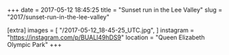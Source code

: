 +++
date = 2017-05-12 18:45:25
title = "Sunset run in the Lee Valley"
slug = "2017/sunset-run-in-the-lee-valley"

[extra]
images = [
    "/2017-05-12_18-45-25_UTC.jpg",
]
instagram = "https://instagram.com/p/BUALl49hDS9"
location = "Queen Elizabeth Olympic Park"
+++

